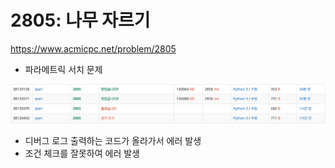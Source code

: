 # 2805: 나무 자르기

https://www.acmicpc.net/problem/2805

- 파라메트릭 서치 문제

![2805](2805.png)

- 디버그 로그 출력하는 코드가 올라가서 에러 발생
- 조건 체크를 잘못하여 에러 발생
